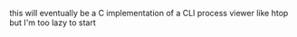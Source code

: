 this will eventually be a C implementation of a CLI process viewer like htop but I'm too lazy to start